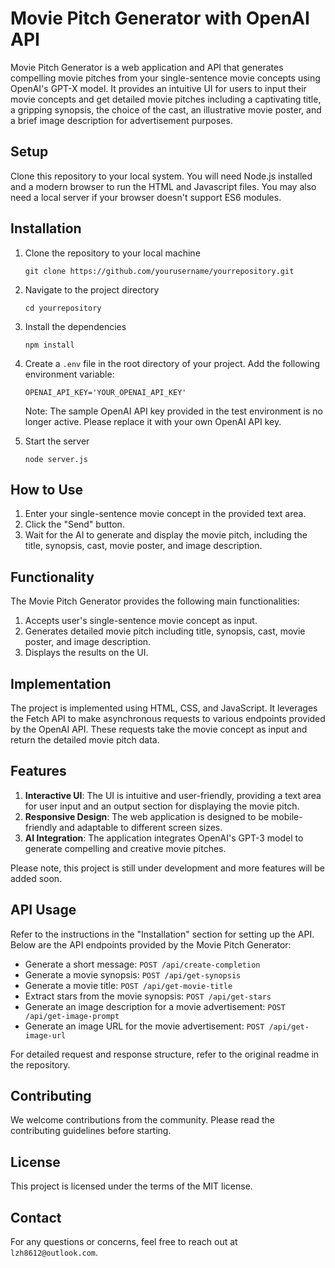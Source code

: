 # Movie Pitch Generator with OpenAI API

Movie Pitch Generator is a web application and API that generates compelling movie pitches from your single-sentence movie concepts using OpenAI's GPT-X model. It provides an intuitive UI for users to input their movie concepts and get detailed movie pitches including a captivating title, a gripping synopsis, the choice of the cast, an illustrative movie poster, and a brief image description for advertisement purposes.

## Setup

Clone this repository to your local system. You will need Node.js installed and a modern browser to run the HTML and Javascript files. You may also need a local server if your browser doesn't support ES6 modules.

## Installation

1. Clone the repository to your local machine

   ```
   git clone https://github.com/yourusername/yourrepository.git
   ```

2. Navigate to the project directory

   ```
   cd yourrepository
   ```

3. Install the dependencies

   ```
   npm install
   ```

4. Create a `.env` file in the root directory of your project. Add the following environment variable:

   ```
   OPENAI_API_KEY='YOUR_OPENAI_API_KEY'
   ```

   Note: The sample OpenAI API key provided in the test environment is no longer active. Please replace it with your own OpenAI API key.
5. Start the server

   ```
   node server.js
   ```

## How to Use

1. Enter your single-sentence movie concept in the provided text area.
2. Click the "Send" button.
3. Wait for the AI to generate and display the movie pitch, including the title, synopsis, cast, movie poster, and image description.

## Functionality

The Movie Pitch Generator provides the following main functionalities:

1. Accepts user's single-sentence movie concept as input.
2. Generates detailed movie pitch including title, synopsis, cast, movie poster, and image description.
3. Displays the results on the UI.

## Implementation

The project is implemented using HTML, CSS, and JavaScript. It leverages the Fetch API to make asynchronous requests to various endpoints provided by the OpenAI API. These requests take the movie concept as input and return the detailed movie pitch data.

## Features

1. **Interactive UI**: The UI is intuitive and user-friendly, providing a text area for user input and an output section for displaying the movie pitch.
2. **Responsive Design**: The web application is designed to be mobile-friendly and adaptable to different screen sizes.
3. **AI Integration**: The application integrates OpenAI's GPT-3 model to generate compelling and creative movie pitches.

Please note, this project is still under development and more features will be added soon.

## API Usage

Refer to the instructions in the "Installation" section for setting up the API. Below are the API endpoints provided by the Movie Pitch Generator:

- Generate a short message: `POST /api/create-completion`
- Generate a movie synopsis: `POST /api/get-synopsis`
- Generate a movie title: `POST /api/get-movie-title`
- Extract stars from the movie synopsis: `POST /api/get-stars`
- Generate an image description for a movie advertisement: `POST /api/get-image-prompt`
- Generate an image URL for the movie advertisement: `POST /api/get-image-url`

For detailed request and response structure, refer to the original readme in the repository.

## Contributing

We welcome contributions from the community. Please read the contributing guidelines before starting.

## License

This project is licensed under the terms of the MIT license.

## Contact

For any questions or concerns, feel free to reach out at `lzh8612@outlook.com`.

